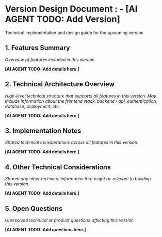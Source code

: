 # Version Design Document : - **[AI AGENT TODO: Add Version]**
Technical implementation and design guide for the upcoming version.

## 1. Features Summary
_Overview of features included in this version._

**[AI AGENT TODO: Add details here.]**

## 2. Technical Architecture Overview
_High-level technical structure that supports all features in this version. May include information about the frontend stack, backend / api, authentication, database, deployment, etc._

**[AI AGENT TODO: Add details here.]**

## 3. Implementation Notes
_Shared technical considerations across all features in this version._

**[AI AGENT TODO: Add details here.]**

## 4. Other Technical Considerations
_Shared any other technical information that might be relevant to building this version._

**[AI AGENT TODO: Add details here.]**

## 5. Open Questions
_Unresolved technical or product questions affecting this version._

**[AI AGENT TODO: Add questions here.]**